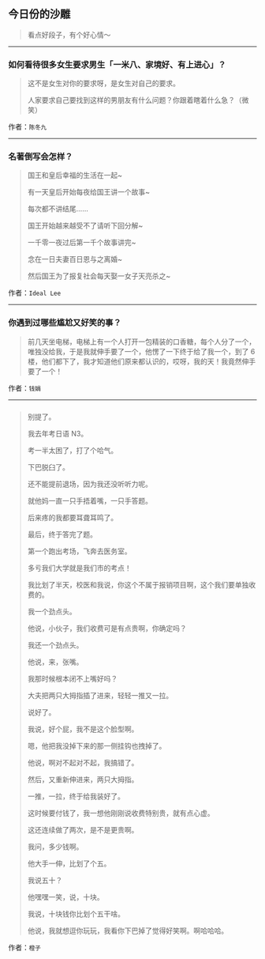 ## 今日份的沙雕

> 看点好段子，有个好心情～


 
---

### 如何看待很多女生要求男生「一米八、家境好、有上进心」？

> 这不是女生对你的要求呀，是女生对自己的要求。
> 
> 人家要求自己要找到这样的男朋友有什么问题？你跟着瞎着什么急？（微笑）


作者：`陈冬九`

---

### 名著倒写会怎样？

> 国王和皇后幸福的生活在一起~
> 
> 有一天皇后开始每夜给国王讲一个故事~
> 
> 每次都不讲结尾……
> 
> 国王开始越来越受不了请听下回分解~
> 
> 一千零一夜过后第一千个故事讲完~
> 
> 念在一日夫妻百日恩与之离婚~
> 
> 然后国王为了报复社会每天娶一女子天亮杀之~


作者：`Ideal Lee`

---

### 你遇到过哪些尴尬又好笑的事？

> 前几天坐电梯，电梯上有一个人打开一包精装的口香糖，每个人分了一个，唯独没给我，于是我就伸手要了一个，他愣了一下终于给了我一个，到了 6 楼，他们都下了，我才知道他们原来都认识的，哎呀，我的天！我竟然伸手要了一个！


作者：`钱娟`

---

### 

> 别提了。
> 
> 我去年考日语 N3。
> 
> 考一半太困了，打了个哈气。
> 
> 下巴脱臼了。
> 
> 还不能提前退场，因为我还没听听力呢。
> 
> 就他妈一直一只手捂着嘴，一只手答题。
> 
> 后来疼的我都要耳聋耳鸣了。
> 
> 最后，终于答完了题。
> 
> 第一个跑出考场，飞奔去医务室。
> 
> 多亏我们大学就是我们市的考点！
> 
> 我比划了半天，校医和我说，你这个不属于报销项目啊，这个我们要单独收费的。
> 
> 我一个劲点头。
> 
> 他说，小伙子，我们收费可是有点贵啊，你确定吗？
> 
> 我还一个劲点头。
> 
> 他说，来，张嘴。
> 
> 我那时候根本闭不上嘴好吗？
> 
> 大夫把两只大拇指插了进来，轻轻一推又一拉。
> 
> 说好了。
> 
> 我说，好个屁，我不是这个脸型啊。
> 
> 嗯，他把我没掉下来的那一侧挂钩也拽掉了。
> 
> 他说，啊对不起对不起，我搞错了。
> 
> 然后，又重新伸进来，两只大拇指。
> 
> 一推，一拉，终于给我装好了。
> 
> 这时候要付钱了，我一想他刚刚说收费特别贵，就有点心虚。
> 
> 这还连续做了两次，是不是更贵啊。
> 
> 我问，多少钱啊。
> 
> 他大手一伸，比划了个五。
> 
> 我说五十？
> 
> 他嘿嘿一笑，说，十块。
> 
> 我说，十块钱你比划个五干啥。
> 
> 他说，我就想逗你玩玩，我看你下巴掉了觉得好笑啊。啊哈哈哈。


作者：`橙子`